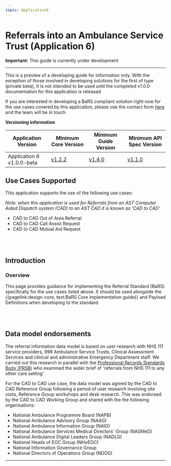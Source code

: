 ```yaml
---
topic: Application6
---
```


# Referrals into an Ambulance Service Trust (Application 6)


<div markdown="span" class="alert alert-warning" role="alert"><i class="fa fa-warning"></i><b> Important:</b> This guide is currently under development <hr><p> This is a preview of a developing guide for information only. With the exception of those involved in developing solutions for the first of type (private beta), It is not intended to be used until the completed v1.0.0 documentation for this application is released <p> If you are interested in developing a BaRS compliant solution right now for the use cases covered by this application, please use the contact form <a href="https://digital.nhs.uk/services/booking-and-referral-standard/enquiry-form" target="_blank">here</a> and the team will be in touch

<p>

<b>Versioning information</b>
<p>
<table>
<thead>
	<tr>
		<th data-no-sort="">Application Version</th>
		<th data-no-sort="">Minimum Core Version</th>
		<th data-no-sort="">Minimum Guide Version</th>
		<th data-no-sort="">Minimum API Spec Version</th>
	</tr>
</thead>
<tbody>
	<tr>
		<td>Application 6 v1.0.0-beta</td>
		<td><a href="https://simplifier.net/guide/nhsbookingandreferralstandard/Home/Core/End-to-end-workflow?version=1.5.0" target="_blank">v1.2.2</a></td>
		<td><a href="https://simplifier.net/guide/nhsbookingandreferralstandard/home?version=1.4.0" target="_blank">v1.4.0</td>
		<td><a href="https://digital.nhs.uk/developer/api-catalogue/booking-and-referral-fhir/v1_1_0" target="_blank">v1.1.0</a></td>
	</tr>
</tbody>
</table>

</div>


## Use Cases Supported

This application supports the use of the following use cases:

*Note: when this application is used for Referrals from an AST Computer Aided Dispatch system (CAD) to an AST CAD it is known as 'CAD to CAD'*

* CAD to CAD Out of Area Referral
* CAD to CAD Call Assist Request
* CAD to CAD Mutual Aid Request

</br>
</br>

## Introduction

### Overview

This page provides guidance for implementing the Referral Standard (BaRS) specifically for the use cases listed above. It should be used alongside the {{pagelink:design-core, text:BaRS Core implementation guide}} and Payload Definitions when developing to the standard. 

</br>
</br>

## Data model endorsements

The referral information data model is based on user research with NHS 111 service providers, 999 Ambulance Service Trusts, Clinical Assessment Services and clinical and administrative Emergency Department staff.  We carried out this research in parallel with the [Professional Records Standards Body (PRSB)](https://theprsb.org/) who examined the wider brief of 'referrals from NHS 111 to any other care setting' 

For the CAD to CAD use case, the data model was agreed by the CAD to CAD Reference Group following a period of user research involving site visits, Reference Group workshops and desk research. This was endorsed by the CAD to CAD Working Group and shared with the the following organisations:

* National Ambulance Programme Board (NAPB)
* National Ambulance Advisory Group (NAAG)
* National Ambulance Information Group (NAIG)
* National Ambulance Services Medical Directors' Group (NASMeD)
* National Ambulance Digital Leaders Group (NADLG)
* National Heads of EOC Group (NHoEOC)
* National Information Governance Group
* National Directors of Operations Group (NDOG)

<hr>